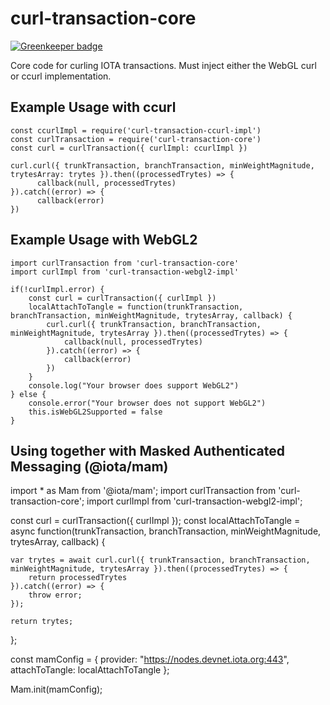 # curl-transaction-core

[![Greenkeeper badge](https://badges.greenkeeper.io/pRizz/curl-transaction-core.svg)](https://greenkeeper.io/)

Core code for curling IOTA transactions. Must inject either the WebGL curl or ccurl implementation.

## Example Usage with ccurl

    const ccurlImpl = require('curl-transaction-ccurl-impl')
    const curlTransaction = require('curl-transaction-core')
    const curl = curlTransaction({ curlImpl: ccurlImpl })
    
    curl.curl({ trunkTransaction, branchTransaction, minWeightMagnitude, trytesArray: trytes }).then((processedTrytes) => {
          callback(null, processedTrytes)
    }).catch((error) => {
          callback(error)
    })


## Example Usage with WebGL2
    import curlTransaction from 'curl-transaction-core'
    import curlImpl from 'curl-transaction-webgl2-impl'
    
    if(!curlImpl.error) {
        const curl = curlTransaction({ curlImpl })
        localAttachToTangle = function(trunkTransaction, branchTransaction, minWeightMagnitude, trytesArray, callback) {
            curl.curl({ trunkTransaction, branchTransaction, minWeightMagnitude, trytesArray }).then((processedTrytes) => {
                callback(null, processedTrytes)
            }).catch((error) => {
                callback(error)
            })
        }
        console.log("Your browser does support WebGL2")
    } else {
        console.error("Your browser does not support WebGL2")
        this.isWebGL2Supported = false
    }


## Using together with Masked Authenticated Messaging (@iota/mam)

import * as Mam from '@iota/mam';
import curlTransaction from 'curl-transaction-core';
import curlImpl from 'curl-transaction-webgl2-impl';

const curl = curlTransaction({ curlImpl });
const localAttachToTangle = async function(trunkTransaction, branchTransaction, minWeightMagnitude, trytesArray, callback) {

    var trytes = await curl.curl({ trunkTransaction, branchTransaction, minWeightMagnitude, trytesArray }).then((processedTrytes) => {
        return processedTrytes
    }).catch((error) => {
        throw error;
    });

    return trytes;
};

const mamConfig = {
    provider: "https://nodes.devnet.iota.org:443",
    attachToTangle: localAttachToTangle
};

Mam.init(mamConfig);
